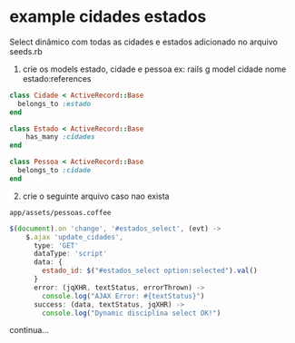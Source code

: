 # example cidades estados

Select dinâmico com todas as cidades e estados adicionado no arquivo seeds.rb

1. crie os models estado, cidade e pessoa
  ex: rails g model cidade nome estado:references

```ruby
class Cidade < ActiveRecord::Base
  belongs_to :estado
end

class Estado < ActiveRecord::Base
	has_many :cidades
end

class Pessoa < ActiveRecord::Base
  belongs_to :cidade
end
```

2. crie o seguinte arquivo caso nao exista 

`app/assets/pessoas.coffee`
```js
$(document).on 'change', '#estados_select', (evt) ->
    $.ajax 'update_cidades',
      type: 'GET'
      dataType: 'script'
      data: {
        estado_id: $("#estados_select option:selected").val()
      }
      error: (jqXHR, textStatus, errorThrown) ->
        console.log("AJAX Error: #{textStatus}")
      success: (data, textStatus, jqXHR) ->
        console.log("Dynamic disciplina select OK!")
```
continua...
